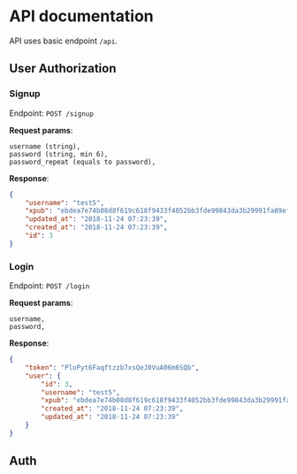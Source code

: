 # API documentation

API uses basic endpoint `/api`.  

## User Authorization

### Signup

Endpoint: `POST /signup` 

**Request params**:
```
username (string),
password (string, min 6),
password_repeat (equals to password),
``` 

**Response**:
```json
{
    "username": "test5",
    "xpub": "ebdea7e74b08d8f619c618f9433f4052bb3fde99843da3b29991fa89efabb2faa39b55fbea95b294974c086b31d10bd75846443c71e40994f6029dc93462f970",
    "updated_at": "2018-11-24 07:23:39",
    "created_at": "2018-11-24 07:23:39",
    "id": 3
}
```

### Login

Endpoint: `POST /login` 

**Request params**:
```
username,
password,
``` 

**Response**:
```json
{
    "token": "PloPyt6Faqftzzb7xsQeJ0VuA06m6SQb",
    "user": {
        "id": 3,
        "username": "test5",
        "xpub": "ebdea7e74b08d8f619c618f9433f4052bb3fde99843da3b29991fa89efabb2faa39b55fbea95b294974c086b31d10bd75846443c71e40994f6029dc93462f970",
        "created_at": "2018-11-24 07:23:39",
        "updated_at": "2018-11-24 07:23:39"
    }
}
```

## Auth 
